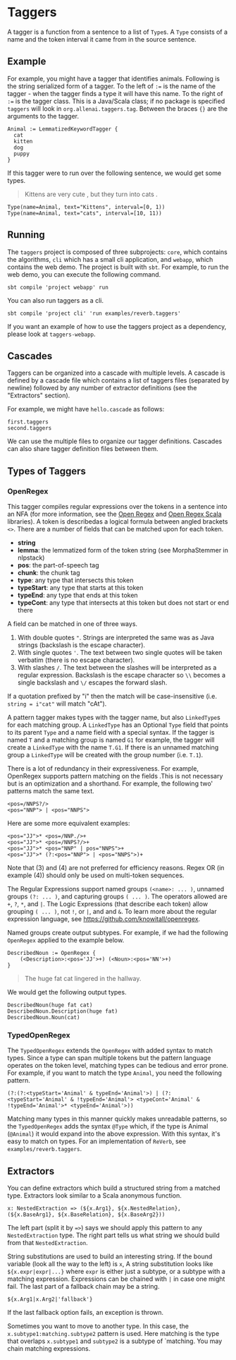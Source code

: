 # Taggers

A tagger is a function from a sentence to a list of `Type`s.  A `Type`
consists of a name and the token interval it came from in the source
sentence.

## Example

For example, you might have a tagger that identifies animals.  Following is the
string serialized form of a tagger.  To the left of `:=` is the name of the
tagger - when the tagger finds a type it will have this name.  To the
right of `:=` is the tagger class.  This is a Java/Scala class; if no package
is specified `taggers` will look in `org.allenai.taggers.tag`.  Between the
braces `{}` are the arguments to the tagger.

```
Animal := LemmatizedKeywordTagger {
  cat
  kitten
  dog
  puppy
}
```

If this tagger were to run over the following sentence, we would get some
types.

> Kittens are very cute , but they turn into cats .

```
Type(name=Animal, text="Kittens", interval=[0, 1))
Type(name=Animal, text="cats", interval=[10, 11))
```

## Running

The `taggers` project is composed of three subprojects: `core`, which contains
the algorithms, `cli` which has a small cli application, and `webapp`, which
contains the web demo.  The project is built with `sbt`.  For example, to run
the web demo, you can execute the following command.

```
sbt compile 'project webapp' run
```

You can also run taggers as a cli.

```
sbt compile 'project cli' 'run examples/reverb.taggers'
```

If you want an example of how to use the taggers project as a dependency,
please look at `taggers-webapp`.

## Cascades

Taggers can be organized into a cascade with multiple levels.  A cascade is defined
by a cascade file which contains a list of taggers files (separated by newline) followed
by any number of extractor definitions (see the "Extractors" section).

For example, we might have `hello.cascade` as follows:

```
first.taggers
second.taggers
```

We can use the multiple files to organize our tagger definitions.  Cascades can also
share tagger definition files between them.

## Types of Taggers

### OpenRegex

This tagger compiles regular expressions over the tokens in a sentence into an
NFA (for more information, see the [Open Regex](https://github.com/knowitall/openregex)
and [Open Regex Scala](git@github.com:knowitall/openregex-scala.git) libraries).
A token is describedas a logical formula between angled brackets `<>`.  There
are a number of fields that can be matched upon for each token.

* __string__
* __lemma__: the lemmatized form of the token string (see MorphaStemmer in nlpstack)
* __pos__: the part-of-speech tag
* __chunk__: the chunk tag
* __type__: any type that intersects this token
* __typeStart__: any type that starts at this token
* __typeEnd__: any type that ends at this token
* __typeCont__: any type that intersects at this token but does not start or end there

A field can be matched in one of three ways.

1.  With double quotes `"`.  Strings are interpreted the same was as Java strings (backslash is the escape character).
2.  With single quotes `'`.  The text between two single quotes will be taken verbatim (there is no escape character).
3.  With slashes `/`.  The text between the slashes will be interpreted as a
    regular expression.  Backslash is the escape character so `\\` becomes a single
    backslash and `\/` escapes the forward slash.

If a quotation prefixed by "i" then the match will be case-insensitive (i.e.
`string = i"cat"` will match "cAt").

A pattern tagger makes types with the tagger name, but also `LinkedType`s for
each matching group. A `LinkedType` has an Optional `Type` field that points to
its parent `Type` and a name field with a special syntax. If the tagger is
named `T` and a matching group is named `G1` for example, the tagger will
create a `LinkedType` with the name `T.G1`.  If there is an unnamed matching
group a `LinkedType` will be created with the group number (i.e. `T.1`).

There is a lot of redundancy in their expressiveness. For example,
OpenRegex supports pattern matching on the fields .This is not necessary
but is an optimization and a shorthand.  For example, the following two'
patterns match the same text.

```
<pos=/NNPS?/>
<pos="NNP"> | <pos="NNPS">
```

Here are some more equivalent examples:

```
<pos="JJ">* <pos=/NNP./>+
<pos="JJ">* <pos=/NNPS?/>+
<pos="JJ">* <pos="NNP" | pos="NNPS">+
<pos="JJ">* (?:<pos="NNP"> | <pos="NNPS">)+
```

Note that (3) and (4) are not preferred for efficiency reasons. Regex OR
(in example (4)) should only be used on multi-token sequences.

The Regular Expressions support named groups `(<name>: ... )`, unnamed
groups `(?: ... )`, and capturing groups `( ... )`. The operators allowed are
`+`, `?`, `*`, and `|`. The Logic Expressions (that describe each token) allow
grouping `( ... )`, not `!`, or `|`, and and `&`.  To learn more about
the regular expression language, see https://github.com/knowitall/openregex.

Named groups create output subtypes.  For example, if we had the following
`OpenRegex` applied to the example below.

```
DescribedNoun := OpenRegex {
    (<Description>:<pos='JJ'>+) (<Noun>:<pos='NN'>+)
}
```

> The huge fat cat lingered in the hallway.

We would get the following output types.

```
DescribedNoun(huge fat cat)
DescribedNoun.Description(huge fat)
DescribedNoun.Noun(cat)
```

### TypedOpenRegex

The `TypedOpenRegex` extends the `OpenRegex` with added syntax to match
types.  Since a type can span multiple tokens but the pattern language operates
on the token level, matching types can be tedious and error prone.  For
example, if you want to match the type `Animal`, you need the following
pattern.

```
(?:(?:<typeStart='Animal' & typeEnd='Animal'>) | (?: <typeStart='Animal' & !typeEnd='Animal'> <typeCont='Animal' & !typeEnd='Animal'>* <typeEnd='Animal'>))
```

Matching many types in this manner quickly makes unreadable patterns, so the
`TypedOpenRegex` adds the syntax `@Type` which, if the type is Animal
(`@Animal`) it would expand into the above expression.  With this syntax, it's
easy to match on types.  For an implementation of `ReVerb`, see
`examples/reverb.taggers`.

## Extractors

You can define extractors which build a structured string from a matched type.
Extractors look similar to a Scala anonymous function.

```
x: NestedExtraction => (${x.Arg1}, ${x.NestedRelation}, (${x.BaseArg1}, ${x.BaseRelation}, ${x.BaseArg2}))
```

The left part (split it by `=>`) says we should apply this pattern to any
`NestedExtraction` type.  The right part tells us what string we should build
from that `NestedExtraction`.

String substitutions are used to build an interesting string.  If the bound
variable (look all the way to the left) is `x`, A string substitution looks
like `${x.expr|expr|...}` where `expr` is either just a subtype, or a subtype
with a matching expression.  Expressions can be chained with `|` in case one
might fail.  The last part of a fallback chain may be a string.

```
${x.Arg1|x.Arg2|'fallback'}
```

If the last fallback option fails, an exception is thrown.

Sometimes you want to move to another type.  In this case, the
`x.subtype1:matching.subtype2` pattern is used.  Here matching is the type that
overlaps `x.subtype1` and `subtype2` is a subtype of `matching.  You may chain
matching expressions.
